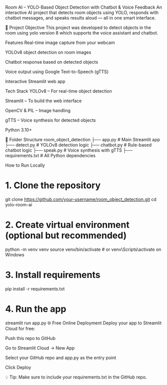  Room AI – YOLO-Based Object Detection with Chatbot & Voice Feedback
An interactive AI project that detects room objects using YOLO, responds with chatbot messages, and speaks results aloud — all in one smart interface.

🚀 Project Objective
This project was developed to detect objects in the room using yolo version 8 which supports the voice assistant and chatbot.

Features
Real-time image capture from your webcam

YOLOv8 object detection on room images

Chatbot response based on detected objects

Voice output using Google Text-to-Speech (gTTS)

Interactive Streamlit web app 


Tech Stack
YOLOv8 – For real-time object detection

Streamlit – To build the web interface

OpenCV & PIL – Image handling

gTTS – Voice synthesis for detected objects

Python 3.10+

📂 Folder Structure
room_object_detection
├── app.py             # Main Streamlit app
├── detect.py          # YOLOv8 detection logic
├── chatbot.py         # Rule-based chatbot logic
├── speak.py           # Voice synthesis with gTTS
├── requirements.txt   # All Python dependencies

How to Run Locally
# 1. Clone the repository
git clone https://github.com/your-username/room_object_detection.git
cd yolo-room-ai

# 2. Create virtual environment (optional but recommended)
python -m venv venv
source venv/bin/activate  # or venv\Scripts\activate on Windows

# 3. Install requirements
pip install -r requirements.txt

# 4. Run the app
streamlit run app.py
🌐 Free Online Deployment
Deploy your app to Streamlit Cloud for free:

Push this repo to GitHub

Go to Streamlit Cloud → New App

Select your GitHub repo and app.py as the entry point

Click Deploy

💡 Tip: Make sure to include your requirements.txt in the GitHub repo.